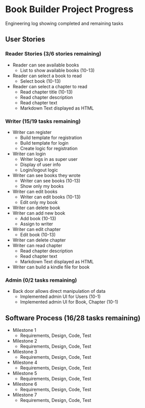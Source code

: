 # Book Builder Project Progress

Engineering log showing completed and remaining tasks


## User Stories

### Reader Stories (3/6 stories remaining)

* Reader can see available books
    * List to show available books (10-13)
* Reader can select a book to read
    * Select book (10-13)
* Reader can select a chapter to read
    * Read chapter title (10-13)
    * Read chapter description
    * Read chapter text
    * Markdown Text displayed as HTML


### Writer (15/19 tasks remaining)

* Writer can register
    * Build template for registration
    * Build template for login
    * Create logic for registration
* Writer can login
    * Writer logs in as super user
    * Display of user info
    * Login/logout logic
* Writer can see books they wrote
    * Writer can see books (10-13)
    * Show only my books
* Writer can edit books
    * Writer can edit books (10-13)
    * Edit only my book
* Writer can delete book
* Writer can add new book
    * Add book (10-13)
    * Assign to writer
* Writer can edit chapter
    * Edit book (10-13)
* Writer can delete chapter
* Writer can read chapter
    * Read chapter description
    * Read chapter text
    * Markdown Text displayed as HTML
* Writer can build a kindle file for book


### Admin (0/2 tasks remaining)

* Back door allows direct manipulation of data
    * Implemented admin UI for Users (10-1)
    * Implemented admin UI for Book, Chapter (10-1)



## Software Process  (16/28 tasks remaining)
* Milestone 1
    * Requirements, Design, Code, Test
* Milestone 2
     * Requirements, Design, Code, Test
* Milestone 3
     * Requirements, Design, Code, Test
* Milestone 4
    * Requirements, Design, Code, Test
* Milestone 5
     * Requirements, Design, Code, Test
* Milestone 6
     * Requirements, Design, Code, Test
* Milestone 7
    * Requirements, Design, Code, Test

